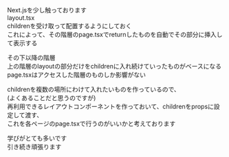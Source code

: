 Next.jsを少し触っております  
layout.tsx  
childrenを受け取って配置するようにしておく  
これによって、その階層のpage.tsxでreturnしたものを自動でその部分に挿入して表示する  
  
その下以降の階層  
上の階層のlayoutの部分だけをchildrenに入れ続けていったものがベースになる  
page.tsxはアクセスした階層のものしか影響がない  
  
childrenを複数の場所にわけて入れたいものを作っているので、  
(よくあることだと思うのですが)  
再利用できるレイアウトコンポーネントを作っておいて、childrenをpropsに設定して渡す、  
これを各ページのpage.tsxで行うのがいいかと考えております  
  
学びがとても多いです  
引き続き頑張ります